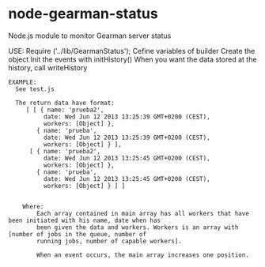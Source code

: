 node-gearman-status
===================

Node.js module to monitor Gearman server status

USE:
  Require ('../lib/GearmanStatus');
  Cefine variables of builder
  Create the object
  Init the events with initHistory()
  When you want the data stored at the history, call writeHistory
  
    EXAMPLE:
      See test.js
  
      The return data have format:
         [ [ { name: 'prueba2',
              date: Wed Jun 12 2013 13:25:39 GMT+0200 (CEST),
              workers: [Object] },
            { name: 'prueba',
              date: Wed Jun 12 2013 13:25:39 GMT+0200 (CEST),
              workers: [Object] } ],
          [ { name: 'prueba2',
              date: Wed Jun 12 2013 13:25:45 GMT+0200 (CEST),
              workers: [Object] },
            { name: 'prueba',
              date: Wed Jun 12 2013 13:25:45 GMT+0200 (CEST),
              workers: [Object] } ] ]

        
        Where:
            Each array contained in main array has all workers that have been initiated with his name, date when has 
            been given the data and workers. Workers is an array with [number of jobs in the queue, number of
            running jobs, number of capable workers].
            
            When an event occurs, the main array increases one position.
        
        
  
  
